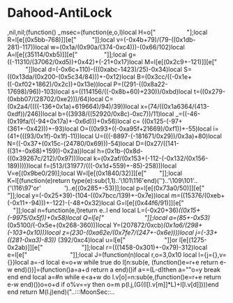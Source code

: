 # Dahood-AntiLock


,nil,nil;(function() _msec=(function(e,o,l)local H=o["   ​      ​  "];local R=l[e[(0x5bb-768)]][e[" ​        "]];local v=(-0x4b+79)/(79-((0x1db-281)-117))local w=(0x1a/(0x90a/(374-0xc4)))-(0x66/102)local A=l[e[(35114/0xb5)]][e["   ​         ​"]];local g=
((-11310/(37062/0xd5))+0x42)+(-21+0x17)local M=l[e[(0x2c9+-121)]][e["        "]]local d=(-0x6c+110)-(((0xabc-1423)/25)-0x34)local S=((0x13da/(0x200-(0x5c34/84)))+-0x12)local B=(0x3cc/((-0x1e+((-0xf02+1862)/0x2c))+0x13e))local P=((291-((0x8a22-17698)/96))-103)local 
s=((114156/((-0x8b+60)+230))/0xbd)local t=((0x279-(0xbb07/(28702/0xe2)))/64)local C=(0x2a4/((((-136+0x1a)+619664)/94)/39))local x=(74/((0x1a6364/(413-0xdf))/246))local b=((3938/((52920/0x8c)-0xc7))/11)local _=((-46-(0x19fa/((-94+0x17a)+-0x6d)))+0x56)local c=
((0x125-(-97+(361+-0x42)))+-93)local O=((0x93+((-0xa95f+21669)/0xf1))+-55)local i=(41+(((93/0x1f)-0x1f)-11))local U=(((-8897-(-181671/0x29))/0x3a)+80)local N=((-0x37+(0x15c-(24780/0x69)))-54)local D=(0x27/((141-((31+-0x68)+159))-0x2a))local h=(0x1b-(0x8d-
((0x39267c/212)/0x97)))local k=(0x2af/(0x153+(-112-(-0x132/(0x156-189)))))local f=(513/(31977/(((-0x1d+559)+-85)-258)))local V=e[(0x9be0/29)];local W=l[e[(0x1840/32)]][e["   ​      "]];local K=l[(function(e)return type(e):sub(1,1)..'\101\116'end)('
​')..'\109\101'..('\116\97'or'    ​   ')..e[(0x285+-53)]];local p=l[e[(0x73a0/50)]][e[" ​      "]];local y=(-0x25+39)-(104-((0x7bcc/139)+-0x7e))local m=((15376/(0xeb+(-0x11+-94)))+-122)-(-48+0x32)local G=l[e[(0x44f6/91)]][e["           "]];local n=function(e,l)return
e..l end local L=(-0x20+36)*((0x15+(-9975/0x5f))+0x58)local Q=l[e["  ​      ​       "]];local a=(85+-0x53)*(0x5100/(-0x5e+(0x268-360)))local Y=(207872/0xcb)*(0x1a6/(298+(-103+0x10)))local z=(230-(0xa62e/(0x7fe7/(247+-0x6e))))local j=(-33+((281-0xa3)-83))*
(392/0xc4)local u=l[e["             "]]or l[e[(1275-0x2ab)]][e["             "]];local r=(((1458-0x301)+-0x79)-312)local e=l[e["             ​ ​   "]];local J=(function(n)local r,o=3,0x10 local l={j={},v={}}local a=-d local e=o+w while true do l[n:sub(e,
(function()e=r+e return e-w end)())]=(function()a=a+d return a end)()if a==(L-d)then a=""o=y break end end local a=#n while e<a+w do l.v[o]=n:sub(e,(function()e=r+e return e-w end)())o=o+d if o%v==y then o=m p(l.j,(G((l[l.v[m]]*L)+l[l.v[d]])))end end return
M(l.j)end)("..:::MoonSec::..

